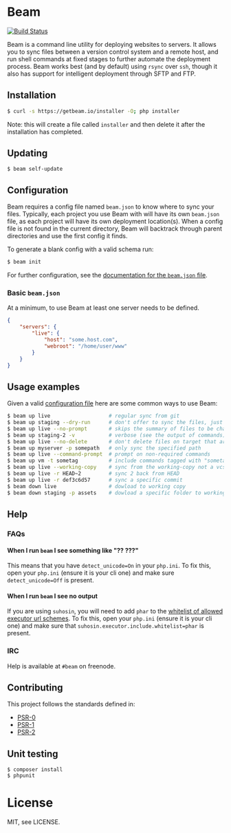 # Beam

[![Build Status](https://travis-ci.org/heyday/beam.png?branch=master)](https://travis-ci.org/heyday/beam)

Beam is a command line utility for deploying websites to servers. It allows you to sync files between a version control
system and a remote host, and run shell commands at fixed stages to further automate the deployment process. Beam works
best (and by default) using `rsync` over `ssh`, though it also has support for intelligent deployment through SFTP
and FTP.

## Installation

```bash
$ curl -s https://getbeam.io/installer -O; php installer
```

Note: this will create a file called `installer` and then delete it after the installation has completed.

## Updating

    $ beam self-update

## Configuration

Beam requires a config file named `beam.json` to know where to sync your files. Typically, each project you use Beam
with will have its own `beam.json` file, as each project will have its own deployment location(s). When a config file
is not found in the current directory, Beam will backtrack through parent directories and use the first config it finds.

To generate a blank config with a valid schema run:

```bash
$ beam init
```

For further configuration, see the [documentation for the `beam.json` file](CONFIG.md).

### Basic `beam.json`

At a minimum, to use Beam at least one server needs to be defined.

```json
{
	"servers": {
		"live": {
			"host": "some.host.com",
			"webroot": "/home/user/www"
		}
	}
}
```

## Usage examples

Given a valid [configuration file](CONFIG.md) here are some common ways to use Beam:

```bash
$ beam up live                   # regular sync from git
$ beam up staging --dry-run      # don't offer to sync the files, just display changes
$ beam up live --no-prompt       # skips the summary of files to be changed and doesn't prompt for confirmation
$ beam up staging-2 -v           # verbose (see the output of commands)
$ beam up live --no-delete       # don't delete files on target that are not present on local
$ beam up myserver -p somepath   # only sync the specified path
$ beam up live --command-prompt  # prompt on non-required commands
$ beam up vm -t sometag          # include commands tagged with "sometag"
$ beam up live --working-copy    # sync from the working-copy not a vcs archive
$ beam up live -r HEAD~2         # sync 2 back from HEAD
$ beam up live -r def3c6d57      # sync a specific commit
$ beam down live                 # dowload to working copy
$ beam down staging -p assets    # dowload a specific folder to working copy
```

## Help

### FAQs

#### When I run `beam` I see something like "?? ???"

This means that you have `detect_unicode=On` in your `php.ini`. To fix this, open your `php.ini` (ensure it is your
cli one) and make sure `detect_unicode=Off` is present.

#### When I run `beam` I see no output

If you are using `suhosin`, you will need to add `phar` to the [whitelist of allowed executor url schemes](http://www.hardened-php.net/suhosin/configuration.html#suhosin.executor.include.whitelist). To fix this, open your
`php.ini` (ensure it is your cli one) and make sure that `suhosin.executor.include.whitelist=phar` is present.

### IRC

Help is available at `#beam` on freenode.

## Contributing

This project follows the standards defined in:

* [PSR-0](http://www.php-fig.org/psr/0/)
* [PSR-1](http://www.php-fig.org/psr/1/)
* [PSR-2](http://www.php-fig.org/psr/2/)


## Unit testing

    $ composer install
    $ phpunit

# License

MIT, see LICENSE.
